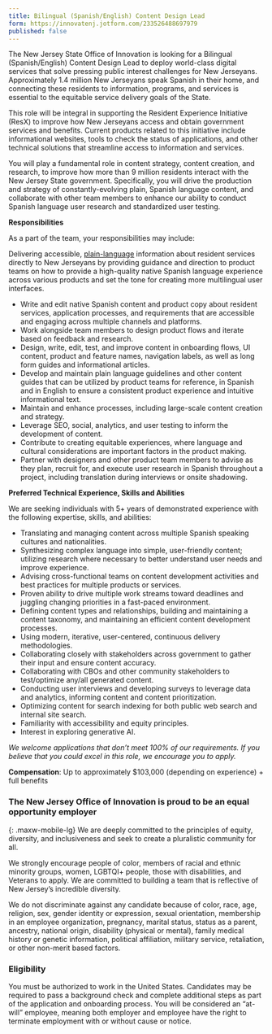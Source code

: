 ```yaml
---
title: Bilingual (Spanish/English) Content Design Lead
form: https://innovatenj.jotform.com/233526488697979
published: false
---
```


The New Jersey State Office of Innovation is looking for a Bilingual (Spanish/English) Content Design Lead to deploy world-class digital services that solve pressing public interest challenges for New Jerseyans. Approximately 1.4 million New Jerseyans speak Spanish in their home, and connecting these residents to information, programs, and services is essential to the equitable service delivery goals of the State.

This role will be integral in supporting the Resident Experience Initiative (ResX) to improve how New Jerseyans access and obtain government services and benefits. Current products related to this initiative include informational websites, tools to check the status of applications, and other technical solutions that streamline access to information and services. 

You will play a fundamental role in content strategy, content creation, and research, to improve how more than 9 million residents interact with the New Jersey State government.
Specifically, you will drive the production and strategy of constantly-evolving plain, Spanish language content, and collaborate with other team members to enhance our ability to conduct Spanish language user research and standardized user testing. 


**Responsibilities**

As a part of the team, your responsibilities may include:

Delivering accessible, [plain-language](https://www.dol.gov/general/plainwriting#:~:text=The%20Plain%20Writing%20Act%20of,the%20public%20in%20plain%20language.) information about resident services directly to New Jerseyans by providing guidance and direction to product teams on how to provide a high-quality native Spanish language experience across various products and set the tone for creating more multilingual user interfaces. 

- Write and edit native Spanish content and product copy about resident services, application processes, and requirements that are accessible and engaging across multiple channels and platforms.
- Work alongside team members to design product flows and iterate based on feedback and research.
- Design, write, edit, test, and improve content in onboarding flows, UI content, product and feature names, navigation labels, as well as long form guides and informational articles.
- Develop and maintain plain language guidelines and other content guides that can be utilized by product teams for reference, in Spanish and in English to ensure a consistent product experience and intuitive informational text.
- Maintain and enhance processes, including large-scale content creation and strategy. 
- Leverage SEO, social, analytics, and user testing to inform the development of content.
- Contribute to creating equitable experiences, where language and cultural considerations are important factors in the product making.
- Partner with designers and other product team members to advise as they plan, recruit for, and execute user research in Spanish throughout a project, including translation during interviews or onsite shadowing. 

**Preferred Technical Experience, Skills and Abilities**

We are seeking individuals with 5+ years of demonstrated experience with the following expertise, skills, and abilities:
- Translating and managing content across multiple Spanish speaking cultures and nationalities. 
- Synthesizing complex language into simple, user-friendly content; utilizing research where necessary to better understand user needs and improve experience.
- Advising cross-functional teams on content development activities and best practices for multiple products or services.
- Proven ability to drive multiple work streams toward deadlines and juggling changing priorities in a fast-paced environment.
- Defining content types and relationships, building and maintaining a content taxonomy, and maintaining an efficient content development processes.
- Using modern, iterative, user-centered, continuous delivery methodologies.
- Collaborating closely with stakeholders across government to gather their input and ensure content accuracy.
- Collaborating with CBOs and other community stakeholders to test/optimize any/all generated content.
- Conducting user interviews and developing surveys to leverage data and analytics, informing content and content prioritization.
- Optimizing content for search indexing for both public web search and internal site search.
- Familiarity with accessibility and equity principles.
- Interest in exploring generative AI.

_We welcome applications that don’t meet 100% of our requirements. If you believe that you could excel in this role, we encourage you to apply._

**Compensation**: Up to approximately $103,000 (depending on experience) + full benefits

### The New Jersey Office of Innovation is proud to be an equal opportunity employer
{: .maxw-mobile-lg}
We are deeply committed to the principles of equity, diversity, and inclusiveness and seek to create a pluralistic community for all.

We strongly encourage people of color, members of racial and ethnic minority groups, women, LGBTQI+ people, those with disabilities, and Veterans to apply. We are committed to building a team that is reflective of New Jersey’s incredible diversity.  

We do not discriminate against any candidate because of color, race, age, religion, sex, gender identity or expression, sexual orientation, membership in an employee organization, pregnancy, marital status, status as a parent, ancestry, national origin, disability (physical or mental), family medical history or genetic information, political affiliation, military service, retaliation, or other non-merit based factors.

### Eligibility

You must be authorized to work in the United States. Candidates may be required to pass a background check and complete additional steps as part of the application and onboarding process. You will be considered an “at-will” employee, meaning both employer and employee have the right to terminate employment with or without cause or notice. 